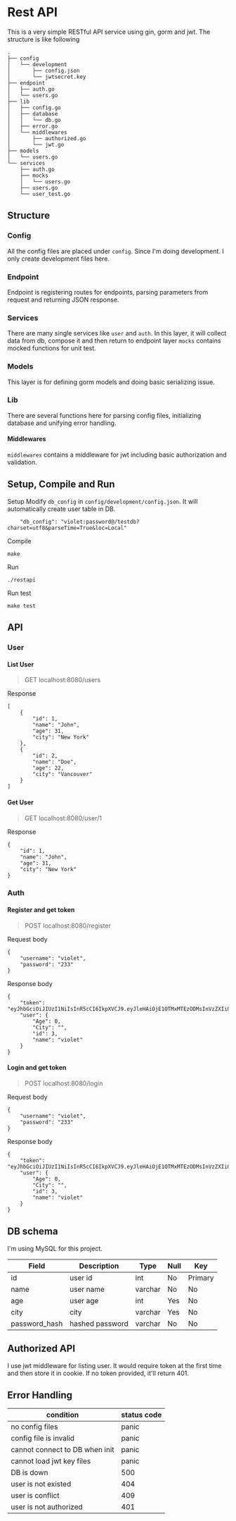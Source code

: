 # Rest API
This is a very simple RESTful API service using gin, gorm and jwt.
The structure is like following
```
.
├── config
│   └── development
│       ├── config.json
│       └── jwtsecret.key
├── endpoint
│   ├── auth.go
│   └── users.go
├── lib
│   ├── config.go
│   ├── database
│   │   └── db.go
│   ├── error.go
│   └── middlewares
│       ├── authorized.go
│       └── jwt.go
├── models
│   └── users.go
└── services
    ├── auth.go
    ├── mocks
    │   └── users.go
    ├── users.go
    └── user_test.go

```

## Structure
### Config
All the config files are placed under `config`. Since I'm doing development. I only create development files here.

### Endpoint
Endpoint is registering routes for endpoints, parsing parameters from request and returning JSON response.

### Services
There are many single services like `user` and `auth`. In this layer, it will collect data from db, compose it and then return to endpoint layer
`mocks` contains mocked functions for unit test.

### Models
This layer is for defining gorm models and doing basic serializing issue.

### Lib
There are several functions here for parsing config files, initializing database and unifying error handling.

#### Middlewares
`middlewares` contains a middleware for jwt including basic authorization and validation.

## Setup, Compile and Run
Setup
Modify `db_config` in `config/development/config.json`. It will automatically create user table in DB.
```
    "db_config": "violet:password@/testdb?charset=utf8&parseTime=True&loc=Local"
```
Compile
```
make
```
Run
```
./restapi
```
Run test
```
make test
```
## API
### User
#### List User
> GET localhost:8080/users

Response
```
[
    {
        "id": 1,
        "name": "John",
        "age": 31,
        "city": "New York"
    },
    {
        "id": 2,
        "name": "Doe",
        "age": 22,
        "city": "Vancouver"
    }
]
```
#### Get User
> GET localhost:8080/user/1

Response
```
{
    "id": 1,
    "name": "John",
    "age": 31,
    "city": "New York"
}
```
### Auth
#### Register and get token
> POST localhost:8080/register

Request body
```
{
    "username": "violet",
    "password": "233"
}
```
Response body
```
{
    "token": "eyJhbGciOiJIUzI1NiIsInR5cCI6IkpXVCJ9.eyJleHAiOjE1OTMxMTEzODMsInVzZXIiOnsiQWdlIjowLCJDaXR5IjoiIiwiaWQiOjMsIm5hbWUiOiJ2aW9sZXQifX0.DFZ7REZuUlJife4cZ3_fSC94TV54R0Yemh6smq1zQt0",
    "user": {
        "Age": 0,
        "City": "",
        "id": 3,
        "name": "violet"
    }
}
```
#### Login and get token
> POST localhost:8080/login

Request body
```
{
    "username": "violet",
    "password": "233"
}
```
Response body
```
{
    "token": "eyJhbGciOiJIUzI1NiIsInR5cCI6IkpXVCJ9.eyJleHAiOjE1OTMxMTEzODMsInVzZXIiOnsiQWdlIjowLCJDaXR5IjoiIiwiaWQiOjMsIm5hbWUiOiJ2aW9sZXQifX0.DFZ7REZuUlJife4cZ3_fSC94TV54R0Yemh6smq1zQt0",
    "user": {
        "Age": 0,
        "City": "",
        "id": 3,
        "name": "violet"
    }
}
```
## DB schema
I'm using MySQL for this project.

| Field | Description | Type | Null | Key |
| ------- | ------------- | ------ | ------ | ----- |
| id    | user id     | int  | No   | Primary |
| name  | user name   | varchar | No  | No |
| age   | user age    | int     | Yes | No |
| city  | city        | varchar | Yes | No |
| password_hash | hashed password | varchar | No | No |

## Authorized API
I use jwt middleware for listing user. It would require token at the first time and then store it in cookie. If no token provided, it'll return 401.

## Error Handling
| condition | status code |
|---|---|
| no config files | panic |
| config file is invalid | panic |
| cannot connect to DB when init | panic |
| cannot load jwt key files | panic |
| DB is down | 500 |
| user is not existed | 404 |
| user is conflict | 409 |
| user is not authorized | 401 |
